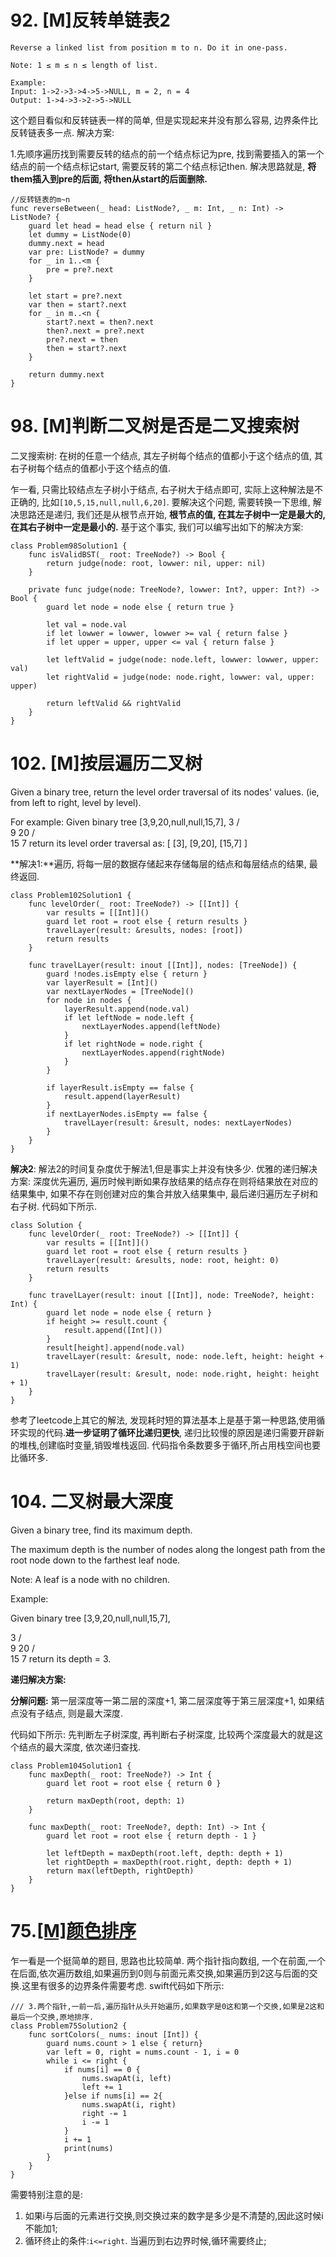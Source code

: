 
# 92. [M]反转单链表2
```
Reverse a linked list from position m to n. Do it in one-pass.

Note: 1 ≤ m ≤ n ≤ length of list.

Example:
Input: 1->2->3->4->5->NULL, m = 2, n = 4
Output: 1->4->3->2->5->NULL
```

这个题目看似和反转链表一样的简单, 但是实现起来并没有那么容易, 边界条件比反转链表多一点. 解决方案:

1.先顺序遍历找到需要反转的结点的前一个结点标记为pre, 找到需要插入的第一个结点的前一个结点标记start, 需要反转的第二个结点标记then. 解决思路就是, **将them插入到pre的后面, 将then从start的后面删除.**

```
//反转链表的m~n
func reverseBetween(_ head: ListNode?, _ m: Int, _ n: Int) -> ListNode? {
    guard let head = head else { return nil }
    let dummy = ListNode(0)
    dummy.next = head
    var pre: ListNode? = dummy
    for _ in 1..<m {
        pre = pre?.next
    }
    
    let start = pre?.next
    var then = start?.next
    for _ in m..<n {
        start?.next = then?.next
        then?.next = pre?.next
        pre?.next = then
        then = start?.next
    }
    
    return dummy.next
}
```

# 98. [M]判断二叉树是否是二叉搜索树
二叉搜索树: 在树的任意一个结点, 其左子树每个结点的值都小于这个结点的值, 其右子树每个结点的值都小于这个结点的值.  

乍一看, 只需比较结点左子树小于结点, 右子树大于结点即可, 实际上这种解法是不正确的, 比如`[10,5,15,null,null,6,20]`. 要解决这个问题, 需要转换一下思维, 解决思路还是递归, 我们还是从根节点开始, **根节点的值, 在其左子树中一定是最大的, 在其右子树中一定是最小的.** 基于这个事实, 我们可以编写出如下的解决方案: 

```
class Problem98Solution1 {
    func isValidBST(_ root: TreeNode?) -> Bool {
        return judge(node: root, lowwer: nil, upper: nil)
    }
    
    private func judge(node: TreeNode?, lowwer: Int?, upper: Int?) -> Bool {
        guard let node = node else { return true }
        
        let val = node.val
        if let lowwer = lowwer, lowwer >= val { return false }
        if let upper = upper, upper <= val { return false }
        
        let leftValid = judge(node: node.left, lowwer: lowwer, upper: val)
        let rightValid = judge(node: node.right, lowwer: val, upper: upper)
        
        return leftValid && rightValid
    }
}
```

# 102. [M]按层遍历二叉树
Given a binary tree, return the level order traversal of its nodes' values. (ie, from left to right, level by level).

For example:
Given binary tree [3,9,20,null,null,15,7],
    3
   / \
  9  20
    /  \
   15   7
return its level order traversal as:
[
  [3],
  [9,20],
  [15,7]
]

**解决1:**遍历, 将每一层的数据存储起来存储每层的结点和每层结点的结果, 最终返回.

```
class Problem102Solution1 {
    func levelOrder(_ root: TreeNode?) -> [[Int]] {
        var results = [[Int]]()
        guard let root = root else { return results }
        travelLayer(result: &results, nodes: [root])
        return results
    }
    
    func travelLayer(result: inout [[Int]], nodes: [TreeNode]) {
        guard !nodes.isEmpty else { return }
        var layerResult = [Int]()
        var nextLayerNodes = [TreeNode]()
        for node in nodes {
            layerResult.append(node.val)
            if let leftNode = node.left {
                nextLayerNodes.append(leftNode)
            }
            if let rightNode = node.right {
                nextLayerNodes.append(rightNode)
            }
        }
        
        if layerResult.isEmpty == false {
            result.append(layerResult)
        }
        if nextLayerNodes.isEmpty == false {
            travelLayer(result: &result, nodes: nextLayerNodes)
        }
    }
}
```

**解决2**: 解法2的时间复杂度优于解法1,但是事实上并没有快多少. 优雅的递归解决方案: 深度优先遍历, 遍历时候判断如果存放结果的结点存在则将结果放在对应的结果集中, 如果不存在则创建对应的集合并放入结果集中, 最后递归遍历左子树和右子树. 代码如下所示.

```
class Solution {
    func levelOrder(_ root: TreeNode?) -> [[Int]] {
        var results = [[Int]]()
        guard let root = root else { return results }
        travelLayer(result: &results, node: root, height: 0)
        return results
    }
    
    func travelLayer(result: inout [[Int]], node: TreeNode?, height: Int) {
        guard let node = node else { return }
        if height >= result.count {
            result.append([Int]())
        }
        result[height].append(node.val)
        travelLayer(result: &result, node: node.left, height: height + 1)
        travelLayer(result: &result, node: node.right, height: height + 1)
    }
}
```

参考了leetcode上其它的解法, 发现耗时短的算法基本上是基于第一种思路,使用循环实现的代码.**进一步证明了循环比递归更快**, 递归比较慢的原因是递归需要开辟新的堆栈,创建临时变量,销毁堆栈返回. 代码指令条数要多于循环,所占用栈空间也要比循环多.


# 104. 二叉树最大深度
 Given a binary tree, find its maximum depth.

 The maximum depth is the number of nodes along the longest path from the root node down to the farthest leaf node.

 Note: A leaf is a node with no children.

 Example:

 Given binary tree [3,9,20,null,null,15,7],

 3
 / \
 9  20
 /  \
 15   7
 return its depth = 3.


 **递归解决方案:**

 **分解问题:** 第一层深度等一第二层的深度+1, 第二层深度等于第三层深度+1, 如果结点没有子结点, 则是最大深度.

 代码如下所示: 先判断左子树深度, 再判断右子树深度, 比较两个深度最大的就是这个结点的最大深度, 依次递归查找.

```
class Problem104Solution1 {
    func maxDepth(_ root: TreeNode?) -> Int {
        guard let root = root else { return 0 }
        
        return maxDepth(root, depth: 1)
    }
    
    func maxDepth(_ root: TreeNode?, depth: Int) -> Int {
        guard let root = root else { return depth - 1 }
        
        let leftDepth = maxDepth(root.left, depth: depth + 1)
        let rightDepth = maxDepth(root.right, depth: depth + 1)
        return max(leftDepth, rightDepth)
    }
}
```


# 75.[[M]颜色排序](https://leetcode.com/tag/two-pointers/)
乍一看是一个挺简单的题目, 思路也比较简单. 两个指针指向数组, 一个在前面,一个在后面,依次遍历数组,如果遍历到0则与前面元素交换,如果遍历到2这与后面的交换.这里有很多的边界条件需要考虑. swift代码如下所示:

```
/// 3.两个指针,一前一后,遍历指针从头开始遍历,如果数字是0这和第一个交换,如果是2这和最后一个交换,原地排序.
class Problem75Solution2 {
    func sortColors(_ nums: inout [Int]) {
        guard nums.count > 1 else { return}
        var left = 0, right = nums.count - 1, i = 0
        while i <= right {
            if nums[i] == 0 {
                nums.swapAt(i, left)
                left += 1
            }else if nums[i] == 2{
                nums.swapAt(i, right)
                right -= 1
                i -= 1
            }
            i += 1
            print(nums)
        }
    }
}
```
需要特别注意的是:

1. 如果i与后面的元素进行交换,则交换过来的数字是多少是不清楚的,因此这时候i不能加1; 
2. 循环终止的条件:`i<=right`. 当遍历到右边界时候,循环需要终止;


